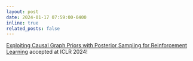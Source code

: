 ```yaml
---
layout: post
date: 2024-01-17 07:59:00-0400
inline: true
related_posts: false
---
```


[Exploiting Causal Graph Priors with Posterior Sampling for Reinforcement Learning](https://arxiv.org/pdf/2310.07518.pdf) accepted at ICLR 2024!
